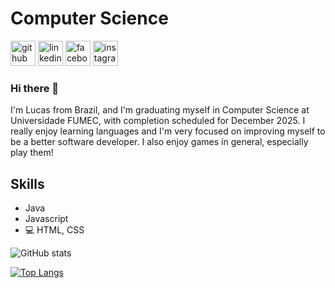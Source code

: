 # Computer Science
[<img src='https://cdn.jsdelivr.net/npm/simple-icons@3.0.1/icons/github.svg' alt='github' height='40'>](https://github.com/lucasalbergaria)  [<img src='https://cdn.jsdelivr.net/npm/simple-icons@3.0.1/icons/linkedin.svg' alt='linkedin' height='40'>](https://www.linkedin.com/in/lucas-albergaria-140701228/)  [<img src='https://cdn.jsdelivr.net/npm/simple-icons@3.0.1/icons/facebook.svg' alt='facebook' height='40'>](https://https://www.facebook.com/lucas.albergaria.9)  [<img src='https://cdn.jsdelivr.net/npm/simple-icons@3.0.1/icons/instagram.svg' alt='instagram' height='40'>](https://www.instagram.com/lucas_apedrosa/) 

### Hi there 👋

I'm Lucas from Brazil, and I'm graduating myself in Computer Science at Universidade FUMEC, with completion scheduled for December 2025. I really enjoy learning languages and I'm very focused on improving myself to be a better software developer. I also enjoy games in general, especially play them!

## Skills

* Java 
* Javascript 
* 💻 HTML, CSS

![GitHub stats](https://github-readme-stats.vercel.app/api?username=lucasalbergaria&show_icons=true)

[![Top Langs](https://github-readme-stats.vercel.app/api/top-langs/?username=lucasalbergaria)](https://github.com/anuraghazra/github-readme-stats)
